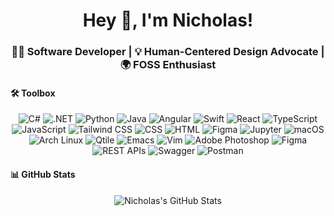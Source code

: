 <h1 align="center">Hey 👋, I'm Nicholas!</h1>
<h3 align="center"> 👨‍💻 Software Developer | 💡 Human-Centered Design Advocate | 🌍 FOSS Enthusiast</h3>

#### 🛠️ Toolbox
<div align="center">  

  ![C#](https://img.shields.io/badge/-C%23-239120?style=flat&logo=c-sharp&logoColor=white)
  ![.NET](https://img.shields.io/badge/-.NET-512BD4?style=flat&logo=.net&logoColor=white)
  ![Python](https://img.shields.io/badge/-Python-3776AB?style=flat&logo=python&logoColor=white)
  ![Java](https://img.shields.io/badge/-Java-007396?style=flat&logo=java&logoColor=white)
  ![Angular](https://img.shields.io/badge/-Angular-DD0031?style=flat&logo=angular&logoColor=white)
  ![Swift](https://img.shields.io/badge/-Swift-FA7343?style=flat&logo=swift&logoColor=white)
  ![React](https://img.shields.io/badge/-React-61DAFB?style=flat&logo=react&logoColor=black)
  ![TypeScript](https://img.shields.io/badge/-TypeScript-3178C6?style=flat&logo=typescript&logoColor=white)
  ![JavaScript](https://img.shields.io/badge/-JavaScript-F7DF1E?style=flat&logo=javascript&logoColor=black)
  ![Tailwind CSS](https://img.shields.io/badge/-Tailwind%20CSS-38B2AC?style=flat&logo=tailwind-css&logoColor=white)
  ![CSS](https://img.shields.io/badge/-CSS-1572B6?style=flat&logo=css3&logoColor=white)
  ![HTML](https://img.shields.io/badge/-HTML-E34F26?style=flat&logo=html5&logoColor=white)
  ![Figma](https://img.shields.io/badge/-Figma-F24E1E?style=flat&logo=figma&logoColor=white)
  ![Jupyter](https://img.shields.io/badge/-Jupyter-F37626?style=flat&logo=jupyter&logoColor=white)
  ![macOS](https://img.shields.io/badge/-macOS-000000?style=flat&logo=apple&logoColor=white)
  ![Arch Linux](https://img.shields.io/badge/-Arch%20Linux-1793D1?style=flat&logo=arch-linux&logoColor=white)
  ![Qtile](https://img.shields.io/badge/-Qtile-990000?style=flat&logo=qtile&logoColor=white)
  ![Emacs](https://img.shields.io/badge/-Emacs-7F5AB6?style=flat&logo=gnu-emacs&logoColor=white)
  ![Vim](https://img.shields.io/badge/-Vim-019733?style=flat&logo=vim&logoColor=white)
  ![Adobe Photoshop](https://img.shields.io/badge/-Adobe%20Photoshop-31A8FF?style=flat&logo=adobe-photoshop&logoColor=white)
  ![Figma](https://img.shields.io/badge/-Figma-F24E1E?style=flat&logo=figma&logoColor=white)
  ![REST APIs](https://img.shields.io/badge/-REST%20APIs-FF5733?style=flat&logo=rest-api&logoColor=white)
  ![Swagger](https://img.shields.io/badge/-Swagger-85EA2D?style=flat&logo=swagger&logoColor=black)
  ![Postman](https://img.shields.io/badge/-Postman-FF6C37?style=flat&logo=postman&logoColor=white)

  
</div>

#### 📊 GitHub Stats
<div align="center">
  <img src="https://github-readme-stats.vercel.app/api?username=RiosNicholas&show_icons=true" alt="Nicholas's GitHub Stats">
</div>


